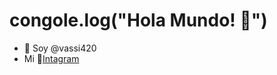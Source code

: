 # congole.log("Hola Mundo! 👋")
- 👋 Soy @vassi420
- Mi 📸[Intagram](https://www.instagram.com/ariel.varesi/)

